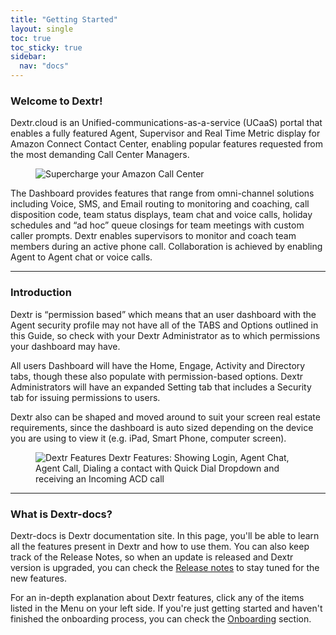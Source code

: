 ```yaml
---
title: "Getting Started"
layout: single
toc: true
toc_sticky: true
sidebar:
  nav: "docs"
---
```


### Welcome to Dextr! 

Dextr.cloud is an Unified-communications-as-a-service (UCaaS) portal that enables a fully featured Agent, Supervisor and Real Time Metric display for Amazon Connect Contact Center, enabling popular features requested from the most demanding Call Center Managers.

<figure>
   <img src="{{ '/assets/images/supercharge.png' }}" alt="Supercharge your Amazon Call Center">
</figure>

 The Dashboard provides features that range from omni-channel solutions including Voice, SMS, and Email routing to monitoring and coaching, call disposition code, team status displays, team chat and voice calls, holiday schedules and “ad hoc” queue closings for team meetings with custom caller prompts. Dextr enables supervisors to monitor and coach team members during an active phone call.  Collaboration is achieved by enabling Agent to Agent chat or voice calls. 

 - - - -

### Introduction

Dextr is “permission based” which means that an user dashboard with the Agent security profile may not have all of the TABS and Options outlined in this Guide, so check with your Dextr Administrator as to which permissions your dashboard may have.  

All users Dashboard will have the Home, Engage, Activity and Directory tabs, though these also populate with permission-based options. Dextr Administrators will have an expanded Setting tab that includes a Security tab for issuing permissions to users. 

Dextr also can be shaped and moved around to suit your screen real estate requirements, since the dashboard is auto sized depending on the device you are using to view it (e.g. iPad, Smart Phone, computer screen).   

<figure>
   <img src="{{ '/assets/images/dextr-features.gif' }}" alt="Dextr Features">
   <span>Dextr Features: Showing Login, Agent Chat, Agent Call, Dialing a contact with Quick Dial Dropdown and receiving an Incoming ACD call</span>
</figure>


- - - -

### What is Dextr-docs?

Dextr-docs is Dextr documentation site. In this page, you'll be able to learn all the features present in Dextr and how to use them. You can also keep track of the Release Notes, so when an update is released and Dextr version is upgraded, you can check the [Release notes](/release-notes/) to stay tuned for the new features.

For an in-depth explanation about Dextr features, click any of the items listed in the Menu on your left side. If you're just getting started and haven't finished the onboarding process, you can check the [Onboarding](/docs/onboarding/) section. 

